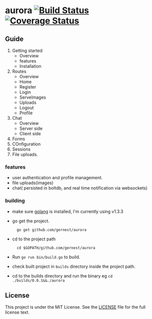 # aurora [![Build Status](https://drone.io/github.com/gernest/aurora/status.png)](https://drone.io/github.com/gernest/aurora/latest)[![Coverage Status](https://coveralls.io/repos/gernest/aurora/badge.svg?branch=master)](https://coveralls.io/r/gernest/aurora?branch=master)

## Guide
1. Getting started
	- Overview
	- features
	- Installation
2. Routes
	- Overview
	- Home
	- Register
	- Login
	- ServeImages
	- Uploads
	- Logout
	- Profile
3. Chat
	- Overview
	- Server side
	- Client side
4. Forms
5. COnfiguration
6. Sessions
7. File uploads.









### features
* user authentication and profile management.
* file uploads(images)
* chat( persisted in boltdb, and real time notification via websockets)


### building

* make sure [golang](https://golang.org/) is installed, I'm currently using v1.3.3

* go get the project.

		go get github.com/gernest/aurora

* cd to the project path

		cd $GOPATH/github.com/gernest/aurora


* Run   `go run bin/build.go` to build.

* check built project in `builds` directory inside the project path.

* cd to the builds directory and run the binary eg `cd ./builds/0.0.1&&./aurora`


## License

This project is under the MIT License. See the [LICENSE](https://github.com/gernest/aurora/blob/master/LICENCE) file for the full license text.
